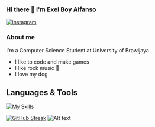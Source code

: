 ### Hi there 👋 I'm Exel Boy Alfanso

[![instagram](https://github.com/shikhar1020jais1/Git-Social/blob/master/Icons/Instagram.png (Instagram))][1]
### About me
I'm a Computer Science Student at University of Brawijaya
* I like to code and make games 
* I like rock music 🎸
* I love my dog

## Languages & Tools
[![My Skills](https://skillicons.dev/icons?i=unity,cs&perline=3)](https://skillicons.dev)






[![GitHub Streak](https://github-readme-streak-stats.herokuapp.com/?user=ExelCoeg)](https://git.io/streak-stats)
![Alt text](https://spotify-recently-played-readme.vercel.app/api?user=31nb6dmkpky5yhcoyxtn4taypabm)






[1]: https://www.instagram.com/exel.alfanso
